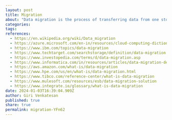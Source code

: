 ```yaml
---
layout: post
title: Migration
about: "Data migration is the process of transferring data from one storage system or computing environment to another.&newline;There are many reasons your enterprise might need to undertake a data migration project. For example, you might be replacing servers or storage devices or consolidating or decommissioning data center. Data migration is also an essential step in the overall process of migrating on-premises IT infrastructure to a cloud computing environment.&newline;Whether you’re moving to a public cloud, private cloud, hybrid cloud, or multicloud environment, you’ll need to find a secure, cost-effective, and efficient method of migrating your data to its new storage location."
categories:
tags:
references:
  - https://en.wikipedia.org/wiki/Data_migration
  - https://azure.microsoft.com/en-in/resources/cloud-computing-dictionary/what-is-data-migration
  - https://www.ibm.com/topics/data-migration
  - https://www.techtarget.com/searchstorage/definition/data-migration
  - https://www.investopedia.com/terms/d/data-migration.asp
  - https://www.informatica.com/in/resources/articles/data-migration-definition-strategy-and-tools.html
  - https://aws.amazon.com/what-is/data-migration
  - https://www.hpe.com/us/en/what-is/data-migration.html
  - https://www.tibco.com/reference-center/what-is-data-migration
  - https://www.mulesoft.com/resources/esb/data-migration-solution
  - https://www.integrate.io/glossary/what-is-data-migration
date: 2024-01-03T16:39:04.909Z
author: Giri Venkatesan
published: true
share: true
permalink: migration-YFn62
---
```

